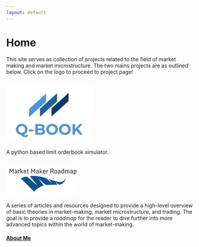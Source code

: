 ```yaml
---
layout: default
---
```


# Home
This site serves as collection of projects related to the field of market making and market microstructure. The two mains projects are as outlined below. Click on the logo to proceed to project page! 

## [![QBLOGO](qblogo1.JPG)](https://kevinramlal.github.io/project_index.html)

A python based limit orderbook simulator. 

## [![MMRPLOGO](mmrm.PNG)](https://kevinramlal.github.io/articles_index.html)

A series of articles and resources designed to provide a high-level overview of basic theories in market-making, market microstructure, and trading. The goal is to provide a *roadmap* for the reader to dive further into more advanced topics within the world of market-making. 





#### [About Me](aboutme.md)